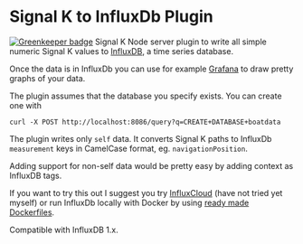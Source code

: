 # Signal K to InfluxDb Plugin

[![Greenkeeper badge](https://badges.greenkeeper.io/joabakk/signalk-polar.svg)](https://greenkeeper.io/)
Signal K Node server plugin to write all simple numeric Signal K values to [InfluxDB](https://www.influxdata.com/time-series-platform/influxdb/), a time series database.

Once the data is in InfluxDb you can use for example [Grafana](http://grafana.org/) to draw pretty graphs of your data.

The plugin assumes that the database you specify exists. You can create one with

`curl -X POST http://localhost:8086/query?q=CREATE+DATABASE+boatdata`

The plugin writes only `self` data. It converts Signal K paths to InfluxDb `measurement` keys in CamelCase format, eg. `navigationPosition`.

Adding support for non-self data would be pretty easy by adding context as InfluxDB tags.

If you want to try this out I suggest you try [InfluxCloud](https://cloud.influxdata.com/) (have not tried yet myself) or run InfluxDb locally with Docker by using [ready made Dockerfiles](https://github.com/tutumcloud/influxdb).

Compatible with InfluxDB 1.x.

